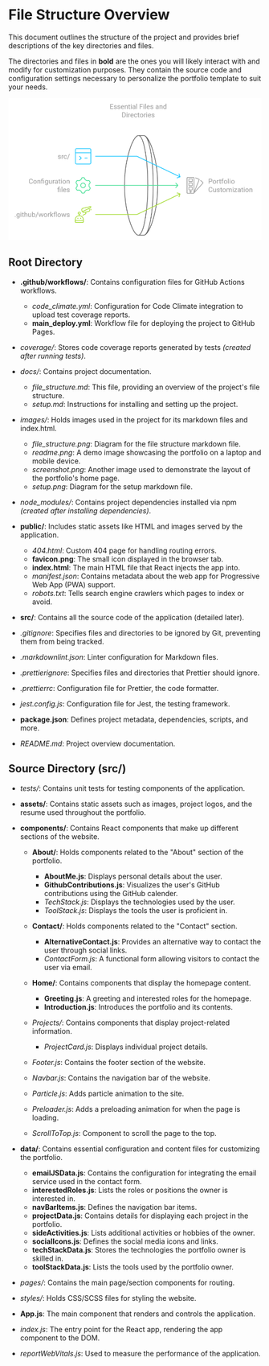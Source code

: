 # File Structure Overview

This document outlines the structure of the project and provides brief descriptions of the key directories and files.

The directories and files in **bold** are the ones you will likely interact with and modify for customization purposes. They contain the source code and configuration settings necessary to personalize the portfolio template to suit your needs.

<!-- File Structure Image -->
<div align="center">
  <img alt="fiie_stucture" src="../images/file_structure.png" />
</div>

## Root Directory

- **.github/workflows/**: Contains configuration files for GitHub Actions workflows.
  - *code_climate.yml*: Configuration for Code Climate integration to upload test coverage reports.
  - **main_deploy.yml**: Workflow file for deploying the project to GitHub Pages.

- *coverage/*: Stores code coverage reports generated by tests *(created after running tests)*.

- *docs/*: Contains project documentation.
  - *file_structure.md*: This file, providing an overview of the project's file structure.
  - *setup.md*: Instructions for installing and setting up the project.

- *images/*: Holds images used in the project for its markdown files and index.html.
  - *file_structure.png*: Diagram for the file structure markdown file.
  - *readme.png*: A demo image showcasing the portfolio on a laptop and mobile device.
  - *screenshot.png*: Another image used to demonstrate the layout of the portfolio's home page.
  - *setup.png*: Diagram for the setup markdown file.

- *node_modules/*: Contains project dependencies installed via npm *(created after installing dependencies)*.

- **public/**: Includes static assets like HTML and images served by the application.
  - *404.html*: Custom 404 page for handling routing errors.
  - **favicon.png**: The small icon displayed in the browser tab.
  - **index.html**: The main HTML file that React injects the app into.
  - *manifest.json*: Contains metadata about the web app for Progressive Web App (PWA) support.
  - *robots.txt*: Tells search engine crawlers which pages to index or avoid.

- **src/**: Contains all the source code of the application (detailed later).

- *.gitignore*: Specifies files and directories to be ignored by Git, preventing them from being tracked.

- *.markdownlint.json*: Linter configuration for Markdown files.

- *.prettierignore*: Specifies files and directories that Prettier should ignore.

- *.prettierrc*: Configuration file for Prettier, the code formatter.

- *jest.config.js*: Configuration file for Jest, the testing framework.

- **package.json**: Defines project metadata, dependencies, scripts, and more.

- *README.md*: Project overview documentation.

## Source Directory (src/)

- *tests/*: Contains unit tests for testing components of the application.
  
- **assets/**: Contains static assets such as images, project logos, and the resume used throughout the portfolio.
  
- **components/**: Contains React components that make up different sections of the website.
  
  - **About/**: Holds components related to the "About" section of the portfolio.
    - **AboutMe.js**: Displays personal details about the user.
    - **GithubContributions.js**: Visualizes the user's GitHub contributions using the GitHub calender.
    - *TechStack.js*: Displays the technologies used by the user.
    - *ToolStack.js*: Displays the tools the user is proficient in.

  - **Contact/**: Holds components related to the "Contact" section.
    - **AlternativeContact.js**: Provides an alternative way to contact the user through social links.
    - *ContactForm.js*: A functional form allowing visitors to contact the user via email.

  - **Home/**: Contains components that display the homepage content.
    - **Greeting.js**: A greeting and interested roles for the homepage.
    - **Introduction.js**: Introduces the portfolio and its contents.

  - *Projects/*: Contains components that display project-related information.
    - *ProjectCard.js*: Displays individual project details.
  
  - *Footer.js*: Contains the footer section of the website.
  
  - *Navbar.js*: Contains the navigation bar of the website.
  
  - *Particle.js*: Adds particle animation to the site.
  
  - *Preloader.js*: Adds a preloading animation for when the page is loading.
  
  - *ScrollToTop.js*: Component to scroll the page to the top.

- **data/**: Contains essential configuration and content files for customizing the portfolio.
  - **emailJSData.js**: Contains the configuration for integrating the email service used in the contact form.
  - **interestedRoles.js**: Lists the roles or positions the owner is interested in.
  - **navBarItems.js**: Defines the navigation bar items.
  - **projectData.js**: Contains details for displaying each project in the portfolio.
  - **sideActivities.js**: Lists additional activities or hobbies of the owner.
  - **socialIcons.js**: Defines the social media icons and links.
  - **techStackData.js**: Stores the technologies the portfolio owner is skilled in.
  - **toolStackData.js**: Lists the tools used by the portfolio owner.

- *pages/*: Contains the main page/section components for routing.

- *styles/*: Holds CSS/SCSS files for styling the website.

- **App.js**: The main component that renders and controls the application.
  
- *index.js*: The entry point for the React app, rendering the app component to the DOM.
  
- *reportWebVitals.js*: Used to measure the performance of the application.
